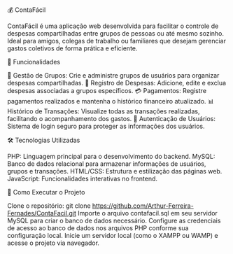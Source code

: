 💰 ContaFácil

ContaFácil é uma aplicação web desenvolvida para facilitar o controle de despesas compartilhadas entre grupos de pessoas ou até mesmo sozinho. Ideal para amigos, colegas de trabalho ou familiares que desejam gerenciar gastos coletivos de forma prática e eficiente.

🚀 Funcionalidades

👥 Gestão de Grupos: Crie e administre grupos de usuários para organizar despesas compartilhadas.
📝 Registro de Despesas: Adicione, edite e exclua despesas associadas a grupos específicos.
💳 Pagamentos: Registre pagamentos realizados e mantenha o histórico financeiro atualizado.
📊 Histórico de Transações: Visualize todas as transações realizadas, facilitando o acompanhamento dos gastos.
🔐 Autenticação de Usuários: Sistema de login seguro para proteger as informações dos usuários.

🛠️ Tecnologias Utilizadas

PHP: Linguagem principal para o desenvolvimento do backend.
MySQL: Banco de dados relacional para armazenar informações de usuários, grupos e transações.
HTML/CSS: Estrutura e estilização das páginas web.
JavaScript: Funcionalidades interativas no frontend.

🚀 Como Executar o Projeto

Clone o repositório:
git clone https://github.com/Arthur-Ferreira-Fernades/ContaFacil.git
Importe o arquivo contafacil.sql em seu servidor MySQL para criar o banco de dados necessário.
Configure as credenciais de acesso ao banco de dados nos arquivos PHP conforme sua configuração local.
Inicie um servidor local (como o XAMPP ou WAMP) e acesse o projeto via navegador.

